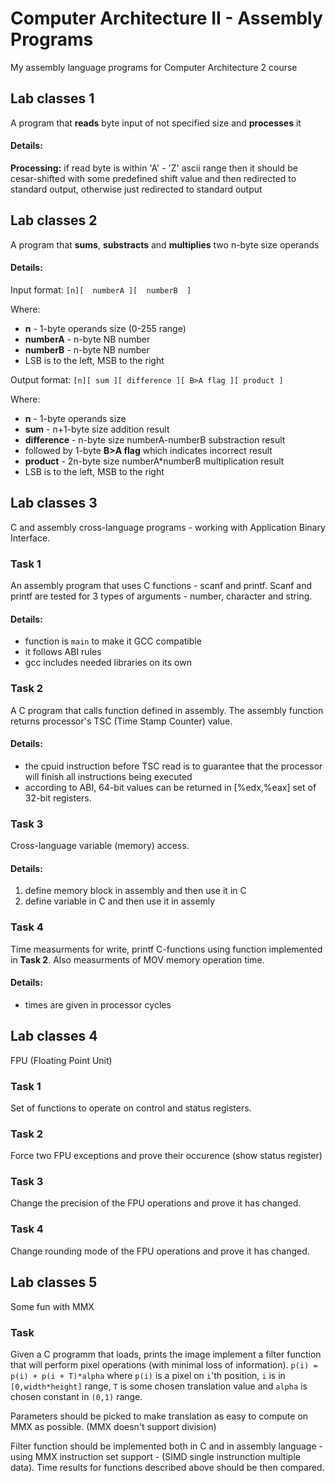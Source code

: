 # Computer Architecture II - Assembly Programs
My assembly language programs for Computer Architecture 2 course

## Lab classes 1
 A program that **reads** byte input of not specified size and **processes** it
#### Details:
 **Processing:** if read byte is within 'A' - 'Z' ascii range then it should
 be cesar-shifted with some predefined shift value and then redirected
 to standard output, otherwise just redirected to standard output
 
## Lab classes 2
 A program that **sums**, **substracts** and **multiplies** two n-byte size operands
#### Details:
Input format: `[n][  numberA ][  numberB  ]`

Where:
  * **n** - 1-byte operands size (0-255 range)
  * **numberA** - n-byte NB number
  * **numberB** - n-byte NB number
  * LSB is to the left, MSB to the right

Output format: `[n][ sum ][ difference ][ B>A flag ][ product ]`
 
Where:
  - **n** - 1-byte operands size
  - **sum** - n+1-byte size addition result
  - **difference** - n-byte size numberA-numberB substraction result
  - followed by 1-byte **B>A flag** which indicates incorrect result
  - **product** - 2n-byte size numberA*numberB multiplication result
  - LSB is to the left, MSB to the right

## Lab classes 3
 C and assembly cross-language programs - working with Application Binary Interface.
### Task 1
 An assembly program that uses C functions - scanf and printf. Scanf and printf are tested for 3 types of arguments - number, character and string.
#### Details:
* function is `main` to make it GCC compatible
* it follows ABI rules
* gcc includes needed libraries on its own
### Task 2
 A C program that calls function defined in assembly. The assembly function returns processor's TSC (Time Stamp Counter) value.
#### Details:
* the cpuid instruction before TSC read is to guarantee that the processor will finish all instructions being executed
* according to ABI, 64-bit values can be returned in [%edx,%eax] set of 32-bit registers.
### Task 3
 Cross-language variable (memory) access.
#### Details:
1. define memory block in assembly and then use it in C
2. define variable in C and then use it in assemly
### Task 4
 Time measurments for write, printf C-functions using function implemented in **Task 2**. Also measurments of MOV memory operation time.
#### Details:
* times are given in processor cycles

## Lab classes 4
 FPU (Floating Point Unit)
### Task 1
 Set of functions to operate on control and status registers. 
### Task 2
 Force two FPU exceptions and prove their occurence (show status register)
### Task 3
 Change the precision of the FPU operations and prove it has changed. 
### Task 4
 Change rounding mode of the FPU operations and prove it has changed.


## Lab classes 5
 Some fun with MMX
### Task
 Given a C programm that loads, prints the image implement a filter function that will perform pixel operations (with minimal loss of information). `p(i) = p(i) + p(i + T)*alpha` where `p(i)` is a pixel on `i`'th position, `i` is in `[0,width*height]` range, `T` is some chosen translation value and `alpha` is chosen constant in `(0,1)` range. 
 
 Parameters should be picked to make translation as easy to compute on MMX as possible. (MMX doesn't support division)
 
 Filter function should be implemented both in C and in assembly language - using MMX instruction set support - (SIMD single instrunction multiple data). Time results for functions described above should be then compared.


